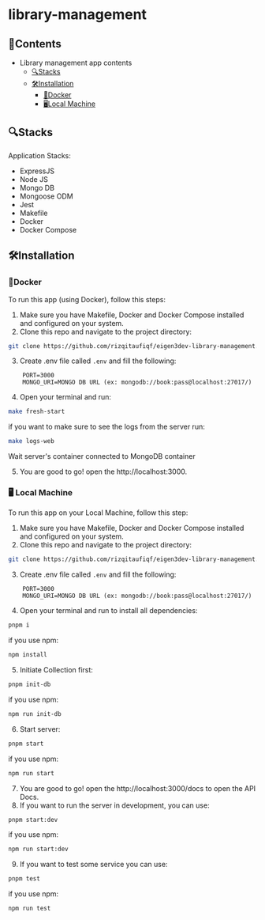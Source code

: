# library-management

## 📜Contents

- Library management app contents
  - [🔍Stacks](#stacks)
  - [🛠️Installation](#️installation)
    - [🐳Docker](#docker)
    - [🖥️Local Machine](#️-local-machine)

## 🔍Stacks

Application Stacks:

- ExpressJS
- Node JS
- Mongo DB
- Mongoose ODM
- Jest
- Makefile
- Docker
- Docker Compose

## 🛠️Installation

### 🐳Docker

To run this app (using Docker), follow this steps:

1. Make sure you have Makefile, Docker and Docker Compose installed and configured on your system.
2. Clone this repo and navigate to the project directory:

```bash
git clone https://github.com/rizqitaufiqf/eigen3dev-library-management.git && cd eigen3dev-library-management
```

3. Create .env file called `.env` and fill the following:

```env
    PORT=3000
    MONGO_URI=MONGO DB URL (ex: mongodb://book:pass@localhost:27017/)
```

4. Open your terminal and run:

```bash
make fresh-start
```

if you want to make sure to see the logs from the server run:

```bash
make logs-web
```

Wait server's container connected to MongoDB container

5. You are good to go! open the http://localhost:3000.

### 🖥️ Local Machine

To run this app on your Local Machine, follow this step:

1. Make sure you have Makefile, Docker and Docker Compose installed and configured on your system.
2. Clone this repo and navigate to the project directory:

```bash
git clone https://github.com/rizqitaufiqf/eigen3dev-library-management.git && cd eigen3dev-library-management
```

3. Create .env file called `.env` and fill the following:

```env
    PORT=3000
    MONGO_URI=MONGO DB URL (ex: mongodb://book:pass@localhost:27017/)
```

4. Open your terminal and run to install all dependencies:

```bash
pnpm i
```

if you use npm:

```bash
npm install
```

5. Initiate Collection first:

```bash
pnpm init-db
```

if you use npm:

```bash
npm run init-db
```

6. Start server:

```bash
pnpm start
```

if you use npm:

```bash
npm run start
```

7. You are good to go! open the http://localhost:3000/docs to open the API Docs.
8. If you want to run the server in development, you can use:

```bash
pnpm start:dev
```

if you use npm:

```bash
npm run start:dev
```

9. If you want to test some service you can use:

```bash
pnpm test
```

if you use npm:

```bash
npm run test
```
